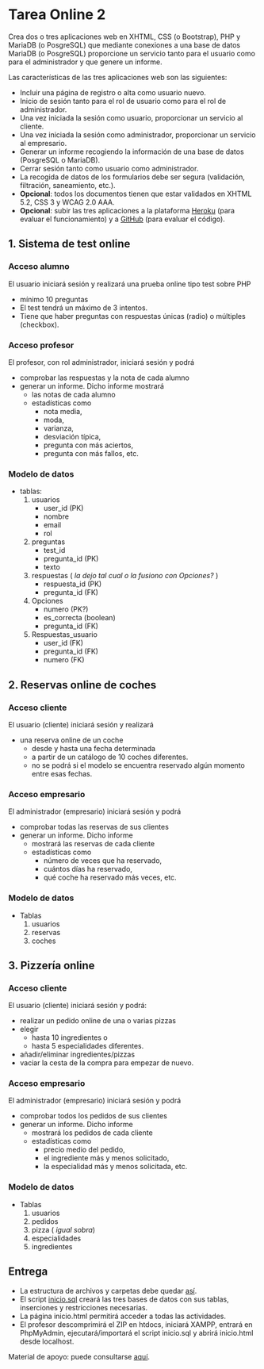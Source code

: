 # Tarea Online 2

Crea dos o tres aplicaciones web en XHTML, CSS (o Bootstrap), PHP y MariaDB (o PosgreSQL) que mediante conexiones a una base de datos MariaDB (o PosgreSQL) proporcione un servicio tanto para el usuario como para el administrador y que genere un informe.

Las características de las tres aplicaciones web son las siguientes:

- Incluir una página de registro o alta como usuario nuevo.
- Inicio de sesión tanto para el rol de usuario como para el rol de administrador.
- Una vez iniciada la sesión como usuario, proporcionar un servicio al cliente.
- Una vez iniciada la sesión como administrador, proporcionar un servicio al empresario.
- Generar un informe recogiendo la información de una base de datos (PosgreSQL o MariaDB).
- Cerrar sesión tanto como usuario como administrador.
- La recogida de datos de los formularios debe ser segura (validación, filtración, saneamiento, etc.).
- **Opcional**: todos los documentos tienen que estar validados en XHTML 5.2, CSS 3 y WCAG 2.0 AAA.
- **Opcional**: subir las tres aplicaciones a la plataforma [Heroku](http://heroku.com) (para evaluar el funcionamiento) y a [GitHub](https://github.com) (para evaluar el código).

## 1. Sistema de test online

### Acceso alumno
El usuario iniciará sesión y realizará una prueba online tipo test sobre PHP 

- mínimo 10 preguntas
- El test tendrá un máximo de 3 intentos.
- Tiene que haber preguntas con respuestas únicas (radio) o múltiples (checkbox).

### Acceso profesor 
El profesor, con rol administrador, iniciará sesión y podrá 

- comprobar las respuestas y la nota de cada alumno 
- generar un informe. Dicho informe mostrará 
    - las notas de cada alumno 
    - estadísticas como 
        - nota media,
        - moda,
        - varianza, 
        - desviación típica,
        - pregunta con más aciertos,
        - pregunta con más fallos, etc.

### Modelo de datos

- tablas:
    1. usuarios
        - user_id (PK)
        - nombre
        - email
        - rol
    2. preguntas
        - test_id
        - pregunta_id (PK)
        - texto
    3. respuestas ( _la dejo tal cual o la fusiono con Opciones?_ )
        - respuesta_id (PK)
        - pregunta_id (FK)
    4. Opciones
        - numero (PK?)
        - es_correcta (boolean)
        - pregunta_id (FK)
    5. Respuestas_usuario
        - user_id (FK)
        - pregunta_id (FK)
        - numero (FK)

## 2. Reservas online de coches

### Acceso cliente
El usuario (cliente) iniciará sesión y realizará 

- una reserva online de un coche 
    - desde y hasta una fecha determinada 
    - a partir de un catálogo de 10 coches diferentes. 
    - no se podrá si el modelo se encuentra reservado algún momento entre esas fechas.

### Acceso empresario
El administrador (empresario) iniciará sesión y podrá 

- comprobar todas las reservas de sus clientes 
- generar un informe. Dicho informe 
    - mostrará las reservas de cada cliente 
    - estadísticas como 
        - número de veces que ha reservado,
        - cuántos días ha reservado,
        - qué coche ha reservado más veces, etc.

### Modelo de datos

- Tablas
    1. usuarios
    2. reservas
    3. coches

## 3. Pizzería online

### Acceso cliente
El usuario (cliente) iniciará sesión y podrá:

- realizar un pedido online de una o varias pizzas 
- elegir 
    - hasta 10 ingredientes o
    - hasta 5 especialidades diferentes.
- añadir/eliminar ingredientes/pizzas 
- vaciar la cesta de la compra para empezar de nuevo.

### Acceso empresario
El administrador (empresario) iniciará sesión y podrá 

- comprobar todos los pedidos de sus clientes 
- generar un informe. Dicho informe 
    - mostrará los pedidos de cada cliente 
    - estadísticas como 
        - precio medio del pedido,
        - el ingrediente más y menos solicitado,
        - la especialidad más y menos solicitada, etc.

### Modelo de datos

- Tablas
    1. usuarios
    2. pedidos
    3. pizza ( _igual sobra_)
    4. especialidades
    5. ingredientes

## Entrega

- La estructura de archivos y carpetas debe quedar [así](https://milq.github.io/cursos/dwes/ud/2/estructura.txt).
- El script [inicio.sql](https://milq.github.io/cursos/dwes/ud/2/inicio.sql) creará las tres bases de datos con sus tablas, inserciones y restricciones necesarias.
- La página inicio.html permitirá acceder a todas las actividades.
- El profesor descomprimirá el ZIP en htdocs, iniciará XAMPP, entrará en PhpMyAdmin, ejecutará/importará el script inicio.sql y abrirá inicio.html desde localhost.

Material de apoyo: puede consultarse [aquí](https://milq.github.io/cursos/dwes/ud/2/).
